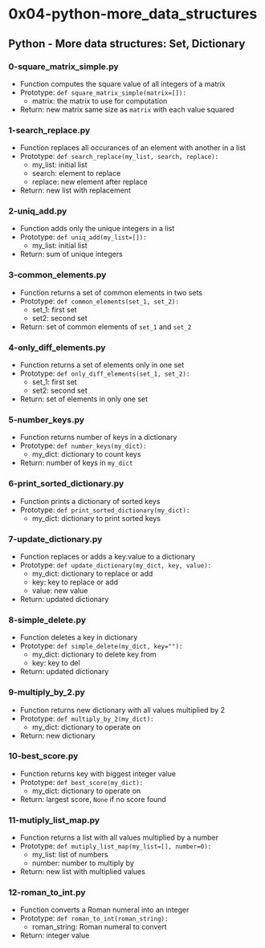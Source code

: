 # 0x04-python-more_data_structures

## Python - More data structures: Set, Dictionary

### 0-square_matrix_simple.py
* Function computes the square value of all integers of a matrix
* Prototype: `def square_matrix_simple(matrix=[]):`
  * matrix: the matrix to use for computation
* Return: new matrix same size as `matrix` with each value squared
 
### 1-search_replace.py
* Function replaces all occurances of an element with another in a list
* Prototype: `def search_replace(my_list, search, replace):`
  * my_list: initial list
  * search: element to replace
  * replace: new element after replace
* Return: new list with replacement

### 2-uniq_add.py
* Function adds only the unique integers in a list
* Prototype: `def uniq_add(my_list=[]):`
  * my_list: initial list
* Return: sum of unique integers

### 3-common_elements.py
* Function returns a set of common elements in two sets
* Prototype: `def common_elements(set_1, set_2):`
  * set_1: first set
  * set2: second set
* Return: set of common elements of `set_1` and `set_2`

### 4-only_diff_elements.py
* Function returns a set of elements only in one set
* Prototype: `def only_diff_elements(set_1, set_2):`
  * set_1: first set
  * set2: second set
* Return: set of elements in only one set

### 5-number_keys.py
* Function returns number of keys in a dictionary
* Prototype: `def number_keys(my_dict):`
  * my_dict: dictionary to count keys
* Return: number of keys in `my_dict`

### 6-print_sorted_dictionary.py
* Function prints a dictionary of sorted keys
* Prototype: `def print_sorted_dictionary(my_dict):`
  * my_dict: dictionary to print sorted keys

### 7-update_dictionary.py
* Function replaces or adds a key:value to a dictionary
* Prototype: `def update_dictionary(my_dict, key, value):`
  * my_dict: dictionary to replace or add
  * key: key to replace or add
  * value: new value
* Return: updated dictionary

### 8-simple_delete.py
* Function deletes a key in dictionary
* Prototype: `def simple_delete(my_dict, key=""):`
  * my_dict: dictionary to delete key from
  * key: key to del
* Return: updated dictionary

### 9-multiply_by_2.py
* Function returns new dictionary with all values multiplied by 2
* Prototype: `def multiply_by_2(my_dict):`
  * my_dict: dictionary to operate on
* Return: new dictionary

### 10-best_score.py
* Function returns key with biggest integer value
* Prototype: `def best_score(my_dict):`
  * my_dict: dictionary to operate on
* Return: largest score, `None` if no score found

### 11-mutiply_list_map.py
* Function returns a list with all values multiplied by a number
* Prototype: `def mutiply_list_map(my_list=[], number=0):`
  * my_list: list of numbers
  * number: number to multiply by
* Return: new list with multiplied values

### 12-roman_to_int.py
* Function converts a Roman numeral into an integer
* Prototype: `def roman_to_int(roman_string):`
  * roman_string: Roman numeral to convert
* Return: integer value
